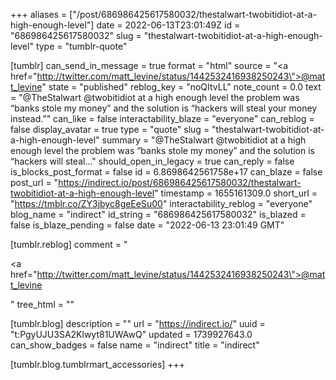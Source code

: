 +++
aliases = ["/post/686986425617580032/thestalwart-twobitidiot-at-a-high-enough-level"]
date = 2022-06-13T23:01:49Z
id = "686986425617580032"
slug = "thestalwart-twobitidiot-at-a-high-enough-level"
type = "tumblr-quote"

[tumblr]
can_send_in_message = true
format = "html"
source = "<a href=\"http://twitter.com/matt_levine/status/1442532416938250243\">@matt_levine</a>"
state = "published"
reblog_key = "noQItvLL"
note_count = 0.0
text = "@TheStalwart @twobitidiot at a high enough level the problem was &ldquo;banks stole my money&rdquo; and the solution is &ldquo;hackers will steal your money instead.&rdquo;"
can_like = false
interactability_blaze = "everyone"
can_reblog = false
display_avatar = true
type = "quote"
slug = "thestalwart-twobitidiot-at-a-high-enough-level"
summary = "@TheStalwart @twobitidiot at a high enough level the problem was “banks stole my money” and the solution is “hackers will steal..."
should_open_in_legacy = true
can_reply = false
is_blocks_post_format = false
id = 6.8698642561758e+17
can_blaze = false
post_url = "https://indirect.io/post/686986425617580032/thestalwart-twobitidiot-at-a-high-enough-level"
timestamp = 1655161309.0
short_url = "https://tmblr.co/ZY3jbyc8geEeSu00"
interactability_reblog = "everyone"
blog_name = "indirect"
id_string = "686986425617580032"
is_blazed = false
is_blaze_pending = false
date = "2022-06-13 23:01:49 GMT"

[tumblr.reblog]
comment = "<p><a href=\"http://twitter.com/matt_levine/status/1442532416938250243\">@matt_levine</a></p>"
tree_html = ""

[tumblr.blog]
description = ""
url = "https://indirect.io/"
uuid = "t:PgyUJU3SA2Klwyt81UWAwQ"
updated = 1739927643.0
can_show_badges = false
name = "indirect"
title = "indirect"

[tumblr.blog.tumblrmart_accessories]
+++
